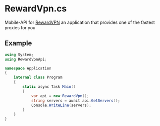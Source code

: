 # RewardVpn.cs
Mobile-API for [RewardVPN](https://play.google.com/store/apps/details?id=com.rewardvpn.app) an application that provides one of the fastest proxies for you

## Example
```cs
using System;
using RewardVpnApi;

namespace Application
{
    internal class Program
    {
        static async Task Main()
        {
            var api = new RewardVpn();
            string servers = await api.GetServers();
            Console.WriteLine(servers);
        }
    }
}
```
